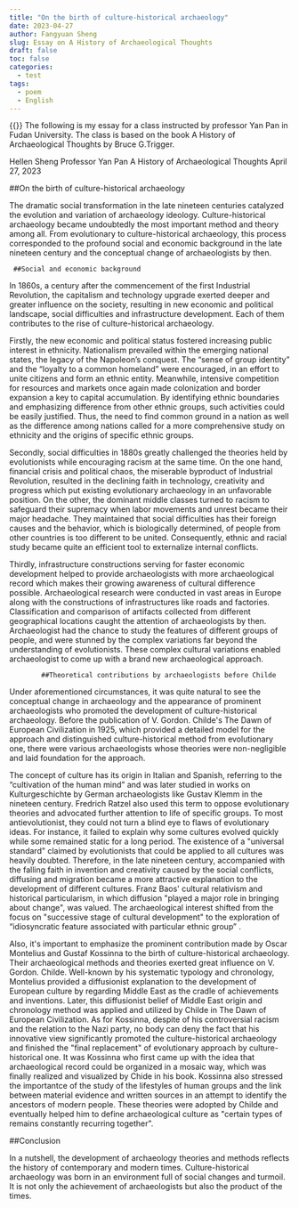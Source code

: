 ```yaml
---
title: "On the birth of culture-historical archaeology"
date: 2023-04-27
author: Fangyuan Sheng
slug: Essay on A History of Archaeological Thoughts
draft: false
toc: false
categories:
  - test
tags:
  - poem
  - English
---
```


{{<block class="info">}}
The following is my essay for a class instructed by professor Yan Pan in Fudan University. The class is based on the book A History of Archaeological Thoughts by Bruce G.Trigger. 

Hellen Sheng
Professor Yan Pan
A History of Archaeological Thoughts
April 27, 2023   
 
   ##On the birth of culture-historical archaeology
 
The dramatic social transformation in the late nineteen centuries catalyzed the evolution and variation of archaeology ideology. Culture-historical archaeology became undoubtedly the most important method and theory among all. From evolutionary to culture-historical archaeology, this process corresponded to the profound social and economic background in the late nineteen century and the conceptual change of archaeologists by then.
 
     ##Social and economic background 
 
In 1860s, a century after the commencement of the first Industrial Revolution, the capitalism and technology upgrade exerted deeper and greater influence on the society, resulting in new economic and political landscape, social difficulties and infrastructure development. Each of them contributes to the rise of culture-historical archaeology. 
 
Firstly, the new economic and political status fostered increasing public interest in ethnicity. Nationalism prevailed within the emerging national states, the legacy of the Napoleon’s conquest. The “sense of group identity” and the “loyalty to a common homeland” were encouraged, in an effort to unite citizens and form an ethnic entity. Meanwhile, intensive competition for resources and markets once again made colonization and border expansion a key to capital accumulation. By identifying ethnic boundaries and emphasizing difference from other ethnic groups, such activities could be easily justified. Thus, the need to find common ground in a nation as well as the difference among nations called for a more comprehensive study on ethnicity and the origins of specific ethnic groups. 
 
Secondly, social difficulties in 1880s greatly challenged the theories held by evolutionists while encouraging racism at the same time. On the one hand, financial crisis and political chaos, the miserable byproduct of Industrial Revolution, resulted in the declining faith in technology, creativity and progress which put existing evolutionary archaeology in an unfavorable position. On the other, the dominant middle classes turned to racism to safeguard their supremacy when labor movements and unrest became their major headache. They maintained that social difficulties has their foreign causes and the behavior, which is biologically determined, of people from other countries is too different to be united. Consequently, ethnic and racial study became quite an efficient tool to externalize internal conflicts. 

Thirdly, infrastructure constructions serving for faster economic development helped to provide archaeologists with more archaeological record which makes their growing awareness of cultural difference possible. Archaeological research were conducted in vast areas in Europe along with the constructions of infrastructures like roads and factories. Classification and comparison of artifacts collected from different geographical locations caught the attention of archaeologists by then. Archaeologist had the chance to study the features of different groups of people, and were stunned by the complex variations far beyond the understanding of evolutionists. These complex cultural variations enabled archaeologist to come up with a brand new archaeological approach. 
 
 
            ##Theoretical contributions by archaeologists before Childe
 
Under aforementioned circumstances, it was quite natural to see the conceptual change in archaeology and the appearance of prominent archaeologists who promoted the development of culture-historical archaeology. Before the publication of V. Gordon. Childe's The Dawn of European Civilization in 1925, which provided a detailed model for the approach and distinguished culture-historical method from evolutionary one, there were various archaeologists whose theories were non-negligible and laid foundation for the approach.
 
The concept of culture has its origin in Italian and Spanish, referring to the “cultivation of the human mind” and was later studied in works on Kulturgeschichte by German archaeologists like Gustav Klemm in the nineteen century. Fredrich Ratzel also used this term to oppose evolutionary theories and advocated further attention to life of specific groups. To most antievolutionist, they could not turn a blind eye to flaws of evolutionary ideas. For instance, it failed to explain why some cultures evolved quickly while some remained static for a long period. The existence of a "universal standard" claimed by evolutionists that could be applied to all cultures was heavily doubted. Therefore, in the late nineteen century, accompanied with the falling faith in invention and creativity caused by the social conflicts, diffusing and migration became a more attractive explanation to the development of different cultures. Franz Baos' cultural relativism and historical particularism, in which diffusion "played a major role in bringing about change", was valued. The archaeological interest shifted from the focus on "successive stage of cultural development" to the exploration of “idiosyncratic feature associated with particular ethnic group” . 
 
Also, it's important to emphasize the prominent contribution made by Oscar Montelius and Gustaf Kossinna to the birth of culture-historical archaeology. Their archaeological methods and theories exerted great influence on V. Gordon. Childe. Well-known by his systematic typology and chronology, Montelius provided a diffusionist explanation to the development of European culture by regarding Middle East as the cradle of achievements and inventions. Later, this diffusionist belief of Middle East origin and chronology method was applied and utilized by Childe in The Dawn of European Civilization. As for Kossinna, despite of his controversial racism and the relation to the Nazi party, no body can deny the fact that his innovative view significantly promoted the culture-historical archaeology and finished the "final replacement" of evolutionary approach by culture-historical one. It was Kossinna who first came up with the idea that archaeological record could be organized in a mosaic way, which was finally realized and visualized by Chide in his book. Kossinna also stressed the importantce of the study of the lifestyles of human groups and the link between material evidence and written sources in an attempt to identify the ancestors of modern people. These theories were adopted by Childe and eventually helped him to define archaeological culture as "certain types of remains constantly recurring together".
 
##Conclusion 
 
In a nutshell, the development of archaeology theories and methods reflects the history of contemporary and modern times. Culture-historical archaeology was born in an environment full of social changes and turmoil. It is not only the achievement of archaeologists but also the product of the times.
